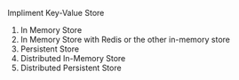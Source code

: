 Impliment Key-Value Store

1. In Memory Store
2. In Memory Store with Redis or the other in-memory store
3. Persistent Store
4. Distributed In-Memory Store
5. Distributed Persistent Store

